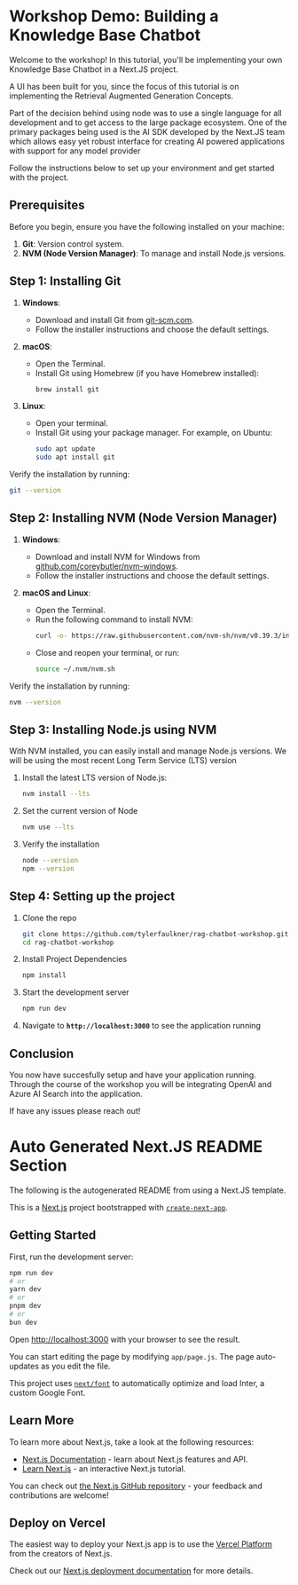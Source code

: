 # Workshop Demo: Building a Knowledge Base Chatbot

Welcome to the workshop! In this tutorial, you'll be implementing your own Knowledge Base Chatbot in a Next.JS project.

A UI has been built for you, since the focus of this tutorial is on implementing the Retrieval Augmented Generation Concepts.

Part of the decision behind using node was to use a single language for all development and to get access to the large package ecosystem. One of the primary packages being used is the AI SDK developed by the Next.JS team which allows easy yet robust interface for creating AI powered applications with support for any model provider

Follow the instructions below to set up your environment and get started with the project.

## Prerequisites

Before you begin, ensure you have the following installed on your machine:

1. **Git**: Version control system.
2. **NVM (Node Version Manager)**: To manage and install Node.js versions.

## Step 1: Installing Git

1. **Windows**:
   - Download and install Git from [git-scm.com](https://git-scm.com/download/win).
   - Follow the installer instructions and choose the default settings.

2. **macOS**:
   - Open the Terminal.
   - Install Git using Homebrew (if you have Homebrew installed):
     ```sh
     brew install git
     ```

3. **Linux**:
   - Open your terminal.
   - Install Git using your package manager. For example, on Ubuntu:
     ```sh
     sudo apt update
     sudo apt install git
     ```

Verify the installation by running:
```sh
git --version
```

## Step 2: Installing NVM (Node Version Manager)

1. **Windows**:
   - Download and install NVM for Windows from [github.com/coreybutler/nvm-windows](https://github.com/coreybutler/nvm-windows/releases).
   - Follow the installer instructions and choose the default settings.

2. **macOS and Linux**:
   - Open the Terminal.
   - Run the following command to install NVM:
     ```sh
     curl -o- https://raw.githubusercontent.com/nvm-sh/nvm/v0.39.3/install.sh | bash
     ```
   - Close and reopen your terminal, or run:
     ```sh
     source ~/.nvm/nvm.sh
     ```

Verify the installation by running:
```sh
nvm --version
```

## Step 3: Installing Node.js using NVM

With NVM installed, you can easily install and manage Node.js versions.
We will be using the most recent Long Term Service (LTS) version 

1. Install the latest LTS version of Node.js:
   ```sh
   nvm install --lts
   ```
2. Set the current version of Node 
    ```sh
    nvm use --lts
    ```
3. Verify the installation
    ```sh
    node --version
    npm --version
    ```

## Step 4: Setting up the project

1. Clone the repo
    ```sh
    git clone https://github.com/tylerfaulkner/rag-chatbot-workshop.git
    cd rag-chatbot-workshop
    ```

2. Install Project Dependencies
    ```sh
    npm install
    ```

3. Start the development server
    ```sh
    npm run dev
    ```

4. Navigate to **`http://localhost:3000`** to see the application running

## Conclusion

You now have succesfully setup and have your application running. Through the course of the workshop you will be integrating OpenAI and Azure AI Search into the application.

If have any issues please reach out!

# Auto Generated Next.JS README Section
The following is the autogenerated README from using a Next.JS template.

This is a [Next.js](https://nextjs.org/) project bootstrapped with [`create-next-app`](https://github.com/vercel/next.js/tree/canary/packages/create-next-app).

## Getting Started

First, run the development server:

```bash
npm run dev
# or
yarn dev
# or
pnpm dev
# or
bun dev
```

Open [http://localhost:3000](http://localhost:3000) with your browser to see the result.

You can start editing the page by modifying `app/page.js`. The page auto-updates as you edit the file.

This project uses [`next/font`](https://nextjs.org/docs/basic-features/font-optimization) to automatically optimize and load Inter, a custom Google Font.

## Learn More

To learn more about Next.js, take a look at the following resources:

- [Next.js Documentation](https://nextjs.org/docs) - learn about Next.js features and API.
- [Learn Next.js](https://nextjs.org/learn) - an interactive Next.js tutorial.

You can check out [the Next.js GitHub repository](https://github.com/vercel/next.js/) - your feedback and contributions are welcome!

## Deploy on Vercel

The easiest way to deploy your Next.js app is to use the [Vercel Platform](https://vercel.com/new?utm_medium=default-template&filter=next.js&utm_source=create-next-app&utm_campaign=create-next-app-readme) from the creators of Next.js.

Check out our [Next.js deployment documentation](https://nextjs.org/docs/deployment) for more details.

